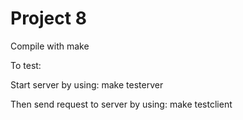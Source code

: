 Project 8
=============

Compile with make

To test:

Start server by using:
make testerver

Then send request to server by using:
make testclient

